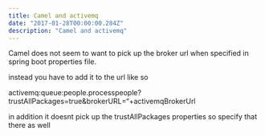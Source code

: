 ```yaml
---
title: Camel and activemq
date: "2017-01-28T00:00:00.284Z"
description: "Camel and activemq"
---
```


Camel does not seem to want to pick up the broker url when specified in spring boot properties file.

 

instead you have to add it to the url like so

activemq:queue:people.processpeople?trustAllPackages=true&brokerURL=“+activemqBrokerUrl

 

in addition it doesnt pick up the trustAllPackages properties so specify that there as well

